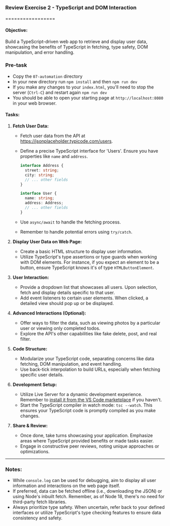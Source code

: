 ### Review Exercise 2 - TypeScript and DOM Interaction

=================

#### Objective:

Build a TypeScript-driven web app to retrieve and display user data, showcasing the benefits of TypeScript in fetching, type safety, DOM manipulation, and error handling.

### Pre-task

- Copy the `07-automation` directory
- In your new directory run `npm install` and then `npm run dev`
- If you make any changes to your `index.html`, you'll need to stop the server (`Ctrl-C`) and restart again `npm run dev`
- You should be able to open your starting page at `http://localhost:8080` in your web browser.

#### Tasks:

1. **Fetch User Data:**

   - Fetch user data from the API at https://jsonplaceholder.typicode.com/users.
   - Define a precise TypeScript interface for 'Users'. Ensure you have properties like `name` and `address`.

     ```typescript
     interface Address {
       street: string;
       city: string;
       // ... other fields
     }

     interface User {
       name: string;
       address: Address;
       // ... other fields
     }
     ```

   - Use `async/await` to handle the fetching process.
   - Remember to handle potential errors using `try/catch`.

2. **Display User Data on Web Page:**

   - Create a basic HTML structure to display user information.
   - Utilize TypeScript's type assertions or type guards when working with DOM elements. For instance, if you expect an element to be a button, ensure TypeScript knows it's of type `HTMLButtonElement`.

3. **User Interaction:**

   - Provide a dropdown list that showcases all users. Upon selection, fetch and display details specific to that user.
   - Add event listeners to certain user elements. When clicked, a detailed view should pop up or be displayed.

4. **Advanced Interactions (Optional):**

   - Offer ways to filter the data, such as viewing photos by a particular user or viewing only completed todos.
   - Explore the API's other capabilities like fake delete, post, and real filter.

5. **Code Structure:**

   - Modularize your TypeScript code, separating concerns like data fetching, DOM manipulation, and event handling.
   - Use back-tick interpolation to build URLs, especially when fetching specific user details.

6. **Development Setup:**

   - Utilize Live Server for a dynamic development experience. Remember to [install it from the VS Code marketplace](https://marketplace.visualstudio.com/items?itemName=ritwickdey.LiveServer) if you haven't.
   - Start the TypeScript compiler in watch mode: `tsc --watch`. This ensures your TypeScript code is promptly compiled as you make changes.

7. **Share & Review:**
   - Once done, take turns showcasing your application. Emphasize areas where TypeScript provided benefits or made tasks easier.
   - Engage in constructive peer reviews, noting unique approaches or optimizations.

---

### Notes:

- While `console.log` can be used for debugging, aim to display all user information and interactions on the web page itself.
- If preferred, data can be fetched offline (i.e., downloading the JSON) or using Node's inbuilt fetch. Remember, as of Node 18, there's no need for third-party fetch libraries.
- Always prioritize type safety. When uncertain, refer back to your defined interfaces or utilize TypeScript's type checking features to ensure data consistency and safety.

